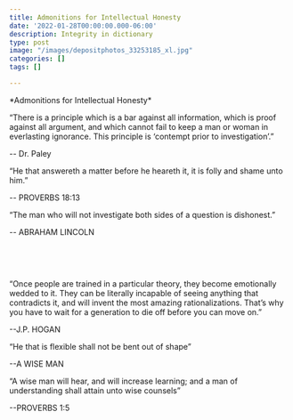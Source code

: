 ```yaml
---
title: Admonitions for Intellectual Honesty
date: '2022-01-28T00:00:00.000-06:00'
description: Integrity in dictionary
type: post
image: "/images/depositphotos_33253185_xl.jpg"
categories: []
tags: []

---
```

\*Admonitions for Intellectual Honesty*

“There is a principle which is a bar against all information, which is proof against all argument, and which cannot fail to keep a man or woman in everlasting ignorance. This principle is ‘contempt prior to investigation’.” 

\-- Dr. Paley

“He that answereth a matter before he heareth it, it is folly and shame unto him.”

\-- PROVERBS 18:13

“The man who will not investigate both sides of a question is dishonest.”

\-- ABRAHAM LINCOLN

 

 

“Once people are trained in a particular theory, they become emotionally wedded to it. They can be literally incapable of seeing anything that contradicts it, and will invent the most amazing rationalizations. That’s why you have to wait for a generation to die off before you can move on.”

\--J.P. HOGAN

“He that is flexible shall not be bent out of shape”

\--A WISE MAN

“A wise man will hear, and will increase learning; and a man of understanding shall attain unto wise counsels”

\--PROVERBS 1:5